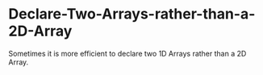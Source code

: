 # Declare-Two-Arrays-rather-than-a-2D-Array

Sometimes it is more efficient to declare two 1D Arrays rather than a 2D Array.
